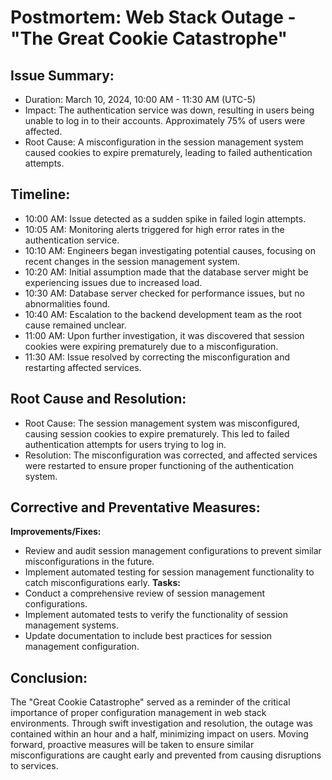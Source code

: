 # Postmortem: Web Stack Outage - "The Great Cookie Catastrophe"

## Issue Summary:

- Duration: March 10, 2024, 10:00 AM - 11:30 AM (UTC-5)
- Impact: The authentication service was down, resulting in users being unable to log in to their accounts. Approximately 75% of users were affected.
- Root Cause: A misconfiguration in the session management system caused cookies to expire prematurely, leading to failed authentication attempts.

## Timeline:

- 10:00 AM: Issue detected as a sudden spike in failed login attempts.
- 10:05 AM: Monitoring alerts triggered for high error rates in the authentication service.
- 10:10 AM: Engineers began investigating potential causes, focusing on recent changes in the session management system.
- 10:20 AM: Initial assumption made that the database server might be experiencing issues due to increased load.
- 10:30 AM: Database server checked for performance issues, but no abnormalities found.
- 10:40 AM: Escalation to the backend development team as the root cause remained unclear.
- 11:00 AM: Upon further investigation, it was discovered that session cookies were expiring prematurely due to a misconfiguration.
- 11:30 AM: Issue resolved by correcting the misconfiguration and restarting affected services.

## Root Cause and Resolution:

- Root Cause: The session management system was misconfigured, causing session cookies to expire prematurely. This led to failed authentication attempts for users trying to log in.
- Resolution: The misconfiguration was corrected, and affected services were restarted to ensure proper functioning of the authentication system.

## Corrective and Preventative Measures:

**Improvements/Fixes:**
- Review and audit session management configurations to prevent similar misconfigurations in the future.
- Implement automated testing for session management functionality to catch misconfigurations early.
**Tasks:**
- Conduct a comprehensive review of session management configurations.
- Implement automated tests to verify the functionality of session management systems.
- Update documentation to include best practices for session management configuration.

## Conclusion:

The "Great Cookie Catastrophe" served as a reminder of the critical importance of proper configuration management in web stack environments. Through swift investigation and resolution, the outage was contained within an hour and a half, minimizing impact on users. Moving forward, proactive measures will be taken to ensure similar misconfigurations are caught early and prevented from causing disruptions to services.
